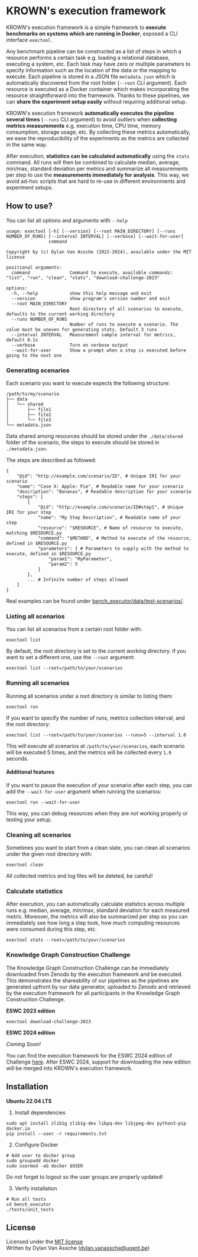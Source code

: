 # KROWN's execution framework

KROWN's execution framework is a simple framework to **execute benchmarks
on systems which are running in Docker**, exposed a CLI interface `exectool`.

Any benchmark pipeline can be constructed as a list of steps in which a resource
performs a certain task e.g. loading a relational database, executing a system,
etc. Each task may have zero or multiple parameters to specify information such
as the location of the data or the mapping to execute. Each pipeline is stored
in a JSON file `metadata.json` which is automatically discovered from the root
folder (`--root` CLI argument). Each resource is executed as a Docker container
which makes incorporating the resource straightforward into the framework.
Thanks to these pipelines, we can **share the experiment setup easily**
without requiring additional setup.

KROWN's execution framework **automatically executes the pipeline several times**
(`--runs` CLI argument) to avoid outliers when **collecting metrics measurements**
e.g. execution time, CPU time, memory consumption, storage usage, etc.
By collecting these metrics automatically, we ease the reproducibility of the
experiments as the metrics are collected in the same way.

After execution, **statistics can be calculated automatically** using the `stats`
command. All runs will then be combined to calculate median, average, min/max,
standard deviation per metrics and summarize all measurements per step to use
the **measurements immediately for analysis**. This way, we avoid ad-hoc scripts
that are hard to re-use in different environments and experiment setups.

## How to use?

You can list all options and arguments with `--help`

```
usage: exectool [-h] [--version] [--root MAIN_DIRECTORY] [--runs NUMBER_OF_RUNS] [--interval INTERVAL] [--verbose] [--wait-for-user]
                command

Copyright by (c) Dylan Van Assche (2022-2024), available under the MIT license

positional arguments:
  command               Command to execute, available commands: "list", "run", "clean", "stats", "download-challenge-2023"

options:
  -h, --help            show this help message and exit
  --version             show program's version number and exit
  --root MAIN_DIRECTORY
                        Root directory of all scenarios to execute, defaults to the current working directory
  --runs NUMBER_OF_RUNS
                        Number of runs to execute a scenario. The value must be uneven for generating stats. Default 3 runs
  --interval INTERVAL   Measurement sample interval for metrics, default 0.1s
  --verbose             Turn on verbose output
  --wait-for-user       Show a prompt when a step is executed before going to the next one
```

### Generating scenarios

Each scenario you want to execute expects the following structure:

```
/path/to/my/scenario
├── data
│   └── shared
│       ├── file1
│       ├── file2
│       └── file3
└── metadata.json
```

Data shared among resources should be stored under the `./data/shared` folder
of the scenario, the steps to execute should be stored in `./metadata.json`.

The steps are described as followed:

```
{
    "@id": "http://example.com/scenario/ID", # Unique IRI for your scenario
    "name": "Case X: Apple: Pie", # Readable name for your scenario
    "description": "Bananas", # Readable description for your scenario
    "steps": [
        {
            "@id": "http://example.com/scenario/ID#step1", # Unique IRI for your step
            "name": "My Step Description", # Readable name of your step
            "resource": "$RESOURCE", # Name of resource to execute, matching $RESOURCE.py
            "command": "$METHOD", # Method to execute of the resource, defined in $RESOURCE.py
            "parameters": { # Parameters to supply with the method to execute, defined in $RESOURCE.py
                "param1": "MyParameter",
                "param2": 5
            }
        },
        ... # Infinite number of steps allowed
    ]
}
```

Real examples can be found under [bench_executor/data/test-scenarios/](bench_executor/data/test-scenarios/).

### Listing all scenarios

You can list all scenarios from a certain root folder with:

```
exectool list
```

By default, the root directory is set to the current working directory.
If you want to set a different one, use the `--root` argument:

```
exectool list --root=/path/to/your/scenarios
```

### Running all scenarios

Running all scenarios under a root directory is similar to listing them:

```
exectool run
```

If you want to specify the number of runs, metrics collection interval, 
and the root directory:

```
exectool list --root=/path/to/your/scenarios --runs=5 --interval 1.0
```

This will execute all scenarios at `/path/to/your/scenarios`,
each scenario will be executed 5 times,
and the metrics will be collected every `1.0` seconds.

#### Additional features

If you want to pause the execution of your scenario after each step,
you can add the `--wait-for-user` argument when running the scenarios:

```
exectool run --wait-for-user
```

This way, you can debug resources when they are not working properly or testing
your setup.

### Cleaning all scenarios

Sometimes you want to start from a clean slate, you can clean all scenarios under 
the given root directory with:

```
exectool clean
```

All collected metrics and log files will be deleted, be careful!

### Calculate statistics

After execution, you can automatically calculate statistics across multiple
runs e.g. median, average, min/max, standard deviation for each measured
metric. Moreover, the metrics will also be summarized per step so you can
immediately see how long a step took, how much computing resources
were consumed during this step, etc.

```
exectool stats --root=/path/to/your/scenarios
```

### Knowledge Graph Construction Challenge

The Knowledge Graph Construction Challenge can be immediately downloaded
from Zenodo by the execution framework and be executed. This demonstrates
the shareability of our pipelines as the pipelines are generated upfront
by our data generator, uploaded to Zenodo and retrieved
by the execution framework for all participants in
the Knowledge Graph Construction Challenge.

**ESWC 2023 edition**

```
exectool download-challenge-2023
```

**ESWC 2024 edition**

*Coming Soon!*

You can find the execution framework for the ESWC 2024 edition
of Challenge [here](https://github.com/kg-construct/challenge-tool).
After ESWC 2024, support for downloading the new edition will be merged
into KROWN's execution framework.

## Installation

**Ubuntu 22.04 LTS**

1. Install dependencies

```
sudo apt install zlib1g zlib1g-dev libpq-dev libjpeg-dev python3-pip docker.io
pip install --user -r requirements.txt
```

2. Configure Docker

```
# Add user to docker group
sudo groupadd docker
sudo usermod -aG docker $USER
```

Do not forget to logout so the user groups are properly updated!

3. Verify installation

```
# Run all tests
cd bench_executor
./tests/unit_tests
```

## License

Licensed under the [MIT license](./LICENSE)<br>
Written by Dylan Van Assche (dylan.vanassche@ugent.be)
